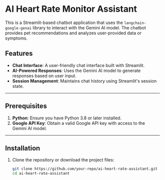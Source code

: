 # AI Heart Rate Monitor Assistant

This is a Streamlit-based chatbot application that uses the `langchain-google-genai` library to interact with the Gemini AI model. The chatbot provides pet recommendations and analyzes user-provided data or symptoms.

## Features

- **Chat Interface**: A user-friendly chat interface built with Streamlit.
- **AI-Powered Responses**: Uses the Gemini AI model to generate responses based on user input.
- **Session Management**: Maintains chat history using Streamlit's session state.

---

## Prerequisites

1. **Python**: Ensure you have Python 3.8 or later installed.
2. **Google API Key**: Obtain a valid Google API key with access to the Gemini AI model.

---

## Installation

1. Clone the repository or download the project files:
   ```bash
   git clone https://github.com/your-repo/ai-heart-rate-assistant.git
   cd ai-heart-rate-assistant

